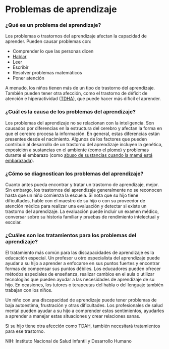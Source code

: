 Problemas de aprendizaje
========================


### ¿Qué es un problema del aprendizaje?


Los problemas o trastornos del aprendizaje afectan la capacidad de aprender. Pueden causar problemas con:


* Comprender lo que las personas dicen
* [Hablar](https://medlineplus.gov/spanish/speechandcommunicationdisorders.html)
* Leer
* Escribir
* Resolver problemas matemáticos
* Poner atención


A menudo, los niños tienen más de un tipo de trastorno del aprendizaje. También pueden tener otra afección, como el trastorno de déficit de atención e hiperactividad ([TDHA](https://medlineplus.gov/spanish/attentiondeficithyperactivitydisorder.html)), que puede hacer más difícil el aprender.


### ¿Cuál es la causa de los problemas del aprendizaje?


Los problemas del aprendizaje no se relacionan con la inteligencia. Son causados por diferencias en la estructura del cerebro y afectan la forma en que el cerebro procesa la información. En general, estas diferencias están presentes desde el nacimiento. Algunos de los factores que pueden contribuir al desarrollo de un trastorno del aprendizaje incluyen la genética, exposición a sustancias en el ambiente (como el [plomo](https://medlineplus.gov/spanish/leadpoisoning.html)) y problemas durante el embarazo (como [abuso de sustancias cuando la mamá está embarazada](https://medlineplus.gov/spanish/pregnancyandsubstanceuse.html)).


### ¿Cómo se diagnostican los problemas del aprendizaje?


Cuanto antes pueda encontrar y tratar un trastorno de aprendizaje, mejor. Sin embargo, los trastornos del aprendizaje generalmente no se reconocen hasta que un niño comienza la escuela. Si nota que su hijo tiene dificultades, hable con el maestro de su hijo o con su proveedor de atención médica para realizar una evaluación y detectar si existe un trastorno del aprendizaje. La evaluación puede incluir un examen médico, conversar sobre su historia familiar y pruebas de rendimiento intelectual y escolar.


### ¿Cuáles son los tratamientos para los problemas del aprendizaje?


El tratamiento más común para las discapacidades de aprendizaje es la educación especial. Un profesor u otro especialista del aprendizaje puede ayudar a su hijo a aprender a enfocarse en sus puntos fuertes y encontrar formas de compensar sus puntos débiles. Los educadores pueden ofrecer métodos especiales de enseñanza, realizar cambios en el aula o utilizar tecnologías que pueden ayudar a las necesidades de aprendizaje de su hijo. En ocasiones, los tutores o terapeutas del habla o del lenguaje también trabajan con los niños.


Un niño con una discapacidad de aprendizaje puede tener problemas de baja autoestima, frustración y otras dificultades. Los profesionales de salud mental pueden ayudar a su hijo a comprender estos sentimientos, ayudarles a aprender a manejar estas situaciones y crear relaciones sanas.


Si su hijo tiene otra afección como TDAH, también necesitará tratamientos para ese trastorno.


NIH: Instituto Nacional de Salud Infantil y Desarrollo Humano 

